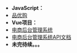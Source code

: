 * **JavaScript：**
* [品优购](zh-cn/department-stores.md)
* **Vue项目：**
* [电商后台管理系统](zh-cn/vue-shop.md)
* [电商后台管理系统API文档](zh-cn/vue-shop-api.md)
* **未完待续。。。**
